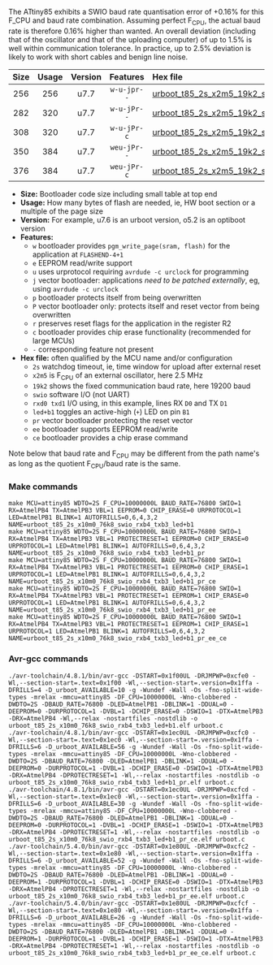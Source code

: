 The ATtiny85 exhibits a SWIO baud rate quantisation error of +0.16% for this F_CPU and baud rate combination. Assuming perfect F<sub>CPU</sub>, the actual baud rate is therefore 0.16% higher than wanted. An overall deviation (including that of the oscillator and that of the uploading computer) of up to 1.5% is well within communication tolerance. In practice, up to 2.5% deviation is likely to work with short cables and benign line noise.

|Size|Usage|Version|Features|Hex file|
|:-:|:-:|:-:|:-:|:--|
|256|256|u7.7|`w-u-jpr--`|[urboot_t85_2s_x2m5_19k2_swio_rxb4_txb3_led+b1.hex](https://raw.githubusercontent.com/stefanrueger/urboot.hex/main/boards/digispark/attiny85/watchdog_2_s/external_oscillator_x/%2B2m500000_hz/%2B%2B19k2_baud/swio_rxb4_txb3/led%2Bb1/urboot_t85_2s_x2m5_19k2_swio_rxb4_txb3_led%2Bb1.hex)|
|282|320|u7.7|`w-u-jPr--`|[urboot_t85_2s_x2m5_19k2_swio_rxb4_txb3_led+b1_pr.hex](https://raw.githubusercontent.com/stefanrueger/urboot.hex/main/boards/digispark/attiny85/watchdog_2_s/external_oscillator_x/%2B2m500000_hz/%2B%2B19k2_baud/swio_rxb4_txb3/led%2Bb1/urboot_t85_2s_x2m5_19k2_swio_rxb4_txb3_led%2Bb1_pr.hex)|
|308|320|u7.7|`w-u-jPr-c`|[urboot_t85_2s_x2m5_19k2_swio_rxb4_txb3_led+b1_pr_ce.hex](https://raw.githubusercontent.com/stefanrueger/urboot.hex/main/boards/digispark/attiny85/watchdog_2_s/external_oscillator_x/%2B2m500000_hz/%2B%2B19k2_baud/swio_rxb4_txb3/led%2Bb1/urboot_t85_2s_x2m5_19k2_swio_rxb4_txb3_led%2Bb1_pr_ce.hex)|
|350|384|u7.7|`weu-jPr--`|[urboot_t85_2s_x2m5_19k2_swio_rxb4_txb3_led+b1_pr_ee.hex](https://raw.githubusercontent.com/stefanrueger/urboot.hex/main/boards/digispark/attiny85/watchdog_2_s/external_oscillator_x/%2B2m500000_hz/%2B%2B19k2_baud/swio_rxb4_txb3/led%2Bb1/urboot_t85_2s_x2m5_19k2_swio_rxb4_txb3_led%2Bb1_pr_ee.hex)|
|376|384|u7.7|`weu-jPr-c`|[urboot_t85_2s_x2m5_19k2_swio_rxb4_txb3_led+b1_pr_ee_ce.hex](https://raw.githubusercontent.com/stefanrueger/urboot.hex/main/boards/digispark/attiny85/watchdog_2_s/external_oscillator_x/%2B2m500000_hz/%2B%2B19k2_baud/swio_rxb4_txb3/led%2Bb1/urboot_t85_2s_x2m5_19k2_swio_rxb4_txb3_led%2Bb1_pr_ee_ce.hex)|

- **Size:** Bootloader code size including small table at top end
- **Usage:** How many bytes of flash are needed, ie, HW boot section or a multiple of the page size
- **Version:** For example, u7.6 is an urboot version, o5.2 is an optiboot version
- **Features:**
  + `w` bootloader provides `pgm_write_page(sram, flash)` for the application at `FLASHEND-4+1`
  + `e` EEPROM read/write support
  + `u` uses urprotocol requiring `avrdude -c urclock` for programming
  + `j` vector bootloader: applications *need to be patched externally*, eg, using `avrdude -c urclock`
  + `p` bootloader protects itself from being overwritten
  + `P` vector bootloader only: protects itself and reset vector from being overwritten
  + `r` preserves reset flags for the application in the register R2
  + `c` bootloader provides chip erase functionality (recommended for large MCUs)
  + `-` corresponding feature not present
- **Hex file:** often qualified by the MCU name and/or configuration
  + `2s` watchdog timeout, ie, time window for upload after external reset
  + `x2m5` is F<sub>CPU</sub> of an external oscillator, here 2.5 MHz
  + `19k2` shows the fixed communication baud rate, here 19200 baud
  + `swio` software I/O (not UART)
  + `rxd0 txd1` I/O using, in this example, lines RX `D0` and TX `D1`
  + `led+b1` toggles an active-high (`+`) LED on pin `B1`
  + `pr` vector bootloader protecting the reset vector
  + `ee` bootloader supports EEPROM read/write
  + `ce` bootloader provides a chip erase command


Note below that baud rate and F<sub>CPU</sub> may be different from the path name's as long as the quotient F<sub>CPU</sub>/baud rate is the same.

### Make commands
```
make MCU=attiny85 WDTO=2S F_CPU=10000000L BAUD_RATE=76800 SWIO=1 RX=AtmelPB4 TX=AtmelPB3 VBL=1 EEPROM=0 CHIP_ERASE=0 URPROTOCOL=1 LED=AtmelPB1 BLINK=1 AUTOFRILLS=0,6,4,3,2 NAME=urboot_t85_2s_x10m0_76k8_swio_rxb4_txb3_led+b1
make MCU=attiny85 WDTO=2S F_CPU=10000000L BAUD_RATE=76800 SWIO=1 RX=AtmelPB4 TX=AtmelPB3 VBL=1 PROTECTRESET=1 EEPROM=0 CHIP_ERASE=0 URPROTOCOL=1 LED=AtmelPB1 BLINK=1 AUTOFRILLS=0,6,4,3,2 NAME=urboot_t85_2s_x10m0_76k8_swio_rxb4_txb3_led+b1_pr
make MCU=attiny85 WDTO=2S F_CPU=10000000L BAUD_RATE=76800 SWIO=1 RX=AtmelPB4 TX=AtmelPB3 VBL=1 PROTECTRESET=1 EEPROM=0 CHIP_ERASE=1 URPROTOCOL=1 LED=AtmelPB1 BLINK=1 AUTOFRILLS=0,6,4,3,2 NAME=urboot_t85_2s_x10m0_76k8_swio_rxb4_txb3_led+b1_pr_ce
make MCU=attiny85 WDTO=2S F_CPU=10000000L BAUD_RATE=76800 SWIO=1 RX=AtmelPB4 TX=AtmelPB3 VBL=1 PROTECTRESET=1 EEPROM=1 CHIP_ERASE=0 URPROTOCOL=1 LED=AtmelPB1 BLINK=1 AUTOFRILLS=0,6,4,3,2 NAME=urboot_t85_2s_x10m0_76k8_swio_rxb4_txb3_led+b1_pr_ee
make MCU=attiny85 WDTO=2S F_CPU=10000000L BAUD_RATE=76800 SWIO=1 RX=AtmelPB4 TX=AtmelPB3 VBL=1 PROTECTRESET=1 EEPROM=1 CHIP_ERASE=1 URPROTOCOL=1 LED=AtmelPB1 BLINK=1 AUTOFRILLS=0,6,4,3,2 NAME=urboot_t85_2s_x10m0_76k8_swio_rxb4_txb3_led+b1_pr_ee_ce
```

### Avr-gcc commands
```
./avr-toolchain/4.8.1/bin/avr-gcc -DSTART=0x1f00UL -DRJMPWP=0xcfe0 -Wl,--section-start=.text=0x1f00 -Wl,--section-start=.version=0x1ffa -DFRILLS=4 -D_urboot_AVAILABLE=10 -g -Wundef -Wall -Os -fno-split-wide-types -mrelax -mmcu=attiny85 -DF_CPU=10000000L -Wno-clobbered -DWDTO=2S -DBAUD_RATE=76800 -DLED=AtmelPB1 -DBLINK=1 -DDUAL=0 -DEEPROM=0 -DURPROTOCOL=1 -DVBL=1 -DCHIP_ERASE=0 -DSWIO=1 -DTX=AtmelPB3 -DRX=AtmelPB4 -Wl,--relax -nostartfiles -nostdlib -o urboot_t85_2s_x10m0_76k8_swio_rxb4_txb3_led+b1.elf urboot.c
./avr-toolchain/4.8.1/bin/avr-gcc -DSTART=0x1ec0UL -DRJMPWP=0xcfc0 -Wl,--section-start=.text=0x1ec0 -Wl,--section-start=.version=0x1ffa -DFRILLS=6 -D_urboot_AVAILABLE=56 -g -Wundef -Wall -Os -fno-split-wide-types -mrelax -mmcu=attiny85 -DF_CPU=10000000L -Wno-clobbered -DWDTO=2S -DBAUD_RATE=76800 -DLED=AtmelPB1 -DBLINK=1 -DDUAL=0 -DEEPROM=0 -DURPROTOCOL=1 -DVBL=1 -DCHIP_ERASE=0 -DSWIO=1 -DTX=AtmelPB3 -DRX=AtmelPB4 -DPROTECTRESET=1 -Wl,--relax -nostartfiles -nostdlib -o urboot_t85_2s_x10m0_76k8_swio_rxb4_txb3_led+b1_pr.elf urboot.c
./avr-toolchain/4.8.1/bin/avr-gcc -DSTART=0x1ec0UL -DRJMPWP=0xcfcd -Wl,--section-start=.text=0x1ec0 -Wl,--section-start=.version=0x1ffa -DFRILLS=6 -D_urboot_AVAILABLE=30 -g -Wundef -Wall -Os -fno-split-wide-types -mrelax -mmcu=attiny85 -DF_CPU=10000000L -Wno-clobbered -DWDTO=2S -DBAUD_RATE=76800 -DLED=AtmelPB1 -DBLINK=1 -DDUAL=0 -DEEPROM=0 -DURPROTOCOL=1 -DVBL=1 -DCHIP_ERASE=1 -DSWIO=1 -DTX=AtmelPB3 -DRX=AtmelPB4 -DPROTECTRESET=1 -Wl,--relax -nostartfiles -nostdlib -o urboot_t85_2s_x10m0_76k8_swio_rxb4_txb3_led+b1_pr_ce.elf urboot.c
./avr-toolchain/5.4.0/bin/avr-gcc -DSTART=0x1e80UL -DRJMPWP=0xcfc2 -Wl,--section-start=.text=0x1e80 -Wl,--section-start=.version=0x1ffa -DFRILLS=6 -D_urboot_AVAILABLE=52 -g -Wundef -Wall -Os -fno-split-wide-types -mrelax -mmcu=attiny85 -DF_CPU=10000000L -Wno-clobbered -DWDTO=2S -DBAUD_RATE=76800 -DLED=AtmelPB1 -DBLINK=1 -DDUAL=0 -DEEPROM=1 -DURPROTOCOL=1 -DVBL=1 -DCHIP_ERASE=0 -DSWIO=1 -DTX=AtmelPB3 -DRX=AtmelPB4 -DPROTECTRESET=1 -Wl,--relax -nostartfiles -nostdlib -o urboot_t85_2s_x10m0_76k8_swio_rxb4_txb3_led+b1_pr_ee.elf urboot.c
./avr-toolchain/5.4.0/bin/avr-gcc -DSTART=0x1e80UL -DRJMPWP=0xcfcf -Wl,--section-start=.text=0x1e80 -Wl,--section-start=.version=0x1ffa -DFRILLS=6 -D_urboot_AVAILABLE=26 -g -Wundef -Wall -Os -fno-split-wide-types -mrelax -mmcu=attiny85 -DF_CPU=10000000L -Wno-clobbered -DWDTO=2S -DBAUD_RATE=76800 -DLED=AtmelPB1 -DBLINK=1 -DDUAL=0 -DEEPROM=1 -DURPROTOCOL=1 -DVBL=1 -DCHIP_ERASE=1 -DSWIO=1 -DTX=AtmelPB3 -DRX=AtmelPB4 -DPROTECTRESET=1 -Wl,--relax -nostartfiles -nostdlib -o urboot_t85_2s_x10m0_76k8_swio_rxb4_txb3_led+b1_pr_ee_ce.elf urboot.c
```

